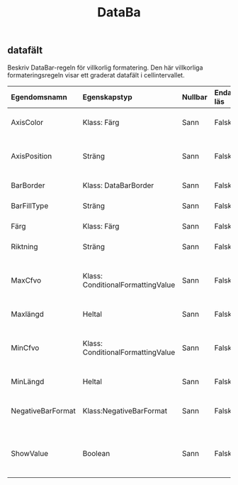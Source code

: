 ﻿---
title: DataBa
second_title: Aspose.Cells Cloud Documen
type: docs
url: /sv/specification/model/databar/
description: "Aspose.Cells Molnmodellspecifikation: DataBar. Hantera enkelt Excel och andra kalkylarksdokument med funktioner som att öppna, generera, redigera, dela, slå samman, jämföra och konvertera"
weight: 50
---
## **datafält**

 Beskriv DataBar-regeln för villkorlig formatering. Den här villkorliga formateringsregeln visar ett graderat datafält i cellintervallet.

| Egendomsnamn| Egenskapstyp| Nullbar| Endast läs| Standardvärde| Beskrivning|
|:- |:- |:- |:- |:- |:- |
| AxisColor| Klass: Färg| Sann| Falsk|| Får färgen på axeln för celler med villkorlig formatering som datafält.|
| AxisPosition| Sträng| Sann| Falsk|| Hämtar eller ställer in positionen för axeln för datastaplarna som anges av en villkorlig formateringsregel.|
| BarBorder| Klass: DataBarBorder| Sann| Falsk||Hämtar ett objekt som anger gränsen för ett datafält.|
| BarFillType| Sträng| Sann| Falsk|| Hämtar eller ställer in hur ett datafält fylls med färg.|
| Färg| Klass: Färg| Sann| Falsk|| Hämta eller ställ in denna DataBars färg.|
| Riktning| Sträng| Sann| Falsk|| Hämtar eller ställer in riktningen som datafältet visas.|
| MaxCfvo| Klass: ConditionalFormattingValue| Sann| Falsk|| Hämta eller ställ in denna DataBars maxvärdeobjekt. Det går inte att ställa in null eller CFValueObject med typen FormatConditionValueType.Min.|
| Maxlängd| Heltal| Sann| Falsk|| Representerar den maximala längden på datafältet.|
| MinCfvo| Klass: ConditionalFormattingValue| Sann| Falsk|| Hämta eller ställ in denna DataBars minvärdeobjekt. Det går inte att ställa in null eller CFValueObject med typen FormatConditionValueType.Max.|
| MinLängd| Heltal| Sann| Falsk|| Representerar den minsta längden på datafältet.|
| NegativeBarFormat| Klass:NegativeBarFormat| Sann| Falsk|| Hämtar NegativeBarFormat-objektet som är kopplat till en regel för villkorlig formatering av datafält.|
| ShowValue| Boolean| Sann| Falsk|| Hämta eller ställ in flaggan som indikerar om värdena för cellerna som denna datafält används på ska visas. Standardvärdet är sant.|

